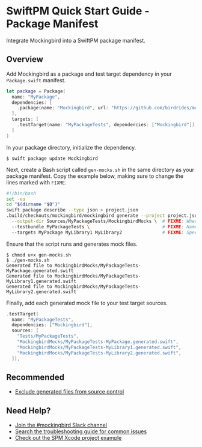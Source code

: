 # SwiftPM Quick Start Guide - Package Manifest

Integrate Mockingbird into a SwiftPM package manifest.

## Overview

Add Mockingbird as a package and test target dependency in your `Package.swift` manifest.

```swift
let package = Package(
  name: "MyPackage",
  dependencies: [
    .package(name: "Mockingbird", url: "https://github.com/birdrides/mockingbird.git", .upToNextMinor(from: "0.19.0")),
  ],
  targets: [
    .testTarget(name: "MyPackageTests", dependencies: ["Mockingbird"]),
  ]
)
```

In your package directory, initialize the dependency.

```console
$ swift package update Mockingbird
```

Next, create a Bash script called `gen-mocks.sh` in the same directory as your package manifest. Copy the example below, making sure to change the lines marked with `FIXME`.

```bash
#!/bin/bash
set -eu
cd "$(dirname "$0")"
swift package describe --type json > project.json
.build/checkouts/mockingbird/mockingbird generate --project project.json \
  --output-dir Sources/MyPackageTests/MockingbirdMocks \  # FIXME: Where mocks should be generated.
  --testbundle MyPackageTests \                           # FIXME: Name of your test target.
  --targets MyPackage MyLibrary1 MyLibrary2               # FIXME: Specific modules or libraries that should be mocked.
```

Ensure that the script runs and generates mock files.

```console
$ chmod u+x gen-mocks.sh
$ ./gen-mocks.sh
Generated file to MockingbirdMocks/MyPackageTests-MyPackage.generated.swift
Generated file to MockingbirdMocks/MyPackageTests-MyLibrary1.generated.swift
Generated file to MockingbirdMocks/MyPackageTests-MyLibrary2.generated.swift
```

Finally, add each generated mock file to your test target sources.

```swift
.testTarget(
  name: "MyPackageTests",
  dependencies: ["Mockingbird"],
  sources: [
    "Tests/MyPackageTests",
    "MockingbirdMocks/MyPackageTests-MyPackage.generated.swift",
    "MockingbirdMocks/MyPackageTests-MyLibrary1.generated.swift",
    "MockingbirdMocks/MyPackageTests-MyLibrary2.generated.swift",
  ]),
```

## Recommended

- [Exclude generated files from source control](https://github.com/birdrides/mockingbird/wiki/Integration-Tips#source-control-exclusion)

## Need Help?

- [Join the #mockingbird Slack channel](https://join.slack.com/t/birdopensource/shared_invite/zt-wogxij50-3ZM7F8ZxFXvPkE0j8xTtmw)
- [Search the troubleshooting guide for common issues](https://github.com/birdrides/mockingbird/wiki/Troubleshooting)
- [Check out the SPM Xcode project example](https://github.com/birdrides/mockingbird/tree/master/Examples/SPMPackageExample)

